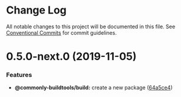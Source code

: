 # Change Log

All notable changes to this project will be documented in this file.
See [Conventional Commits](https://conventionalcommits.org) for commit guidelines.

# 0.5.0-next.0 (2019-11-05)


### Features

* **@commonly-buildtools/build:** create a new package ([64a5ce4](https://github.com/commonlyjs/commonly-buildtools/commit/64a5ce471e3d8fe05c3b74f14a9980a2aacff40e))
